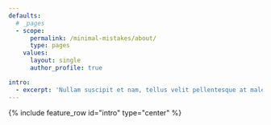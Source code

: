 ```yaml
---
defaults:
  # _pages
  - scope:
      permalink: /minimal-mistakes/about/ 
      type: pages
    values:
      layout: single
      author_profile: true

intro:
  - excerpt: 'Nullam suscipit et nam, tellus velit pellentesque at malesuada, enim eaque. Quis nulla, netus tempor in diam gravida tincidunt, *proin faucibus* voluptate felis id sollicitudin. Centered with `type="center"`'
---
```


{% include feature_row id="intro" type="center" %}
